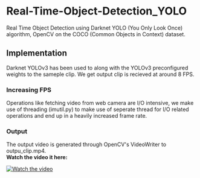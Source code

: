 # Real-Time-Object-Detection_YOLO
Real Time Object Detection using Darknet YOLO (You Only Look Once) algorithm, OpenCV on the COCO (Common Objects in Context) dataset.

## Implementation
Darknet YOLOv3 has been used to along with the YOLOv3 preconfigured weights to the sameple clip. We get output clip is recieved at around 8 FPS.
### Increasing FPS 
Operations like fetching video from web camera are I/O intensive, we make use of threading (imutil.py) to make use of seperate thread for I/O related operations and end up in a heavily increased frame rate.
### Output
The output video is generated through OpenCV's VideoWriter to outpu_clip.mp4.
<br />
**Watch the video it here:**
<br />

[![Watch the video](https://img.youtube.com/vi/AWNhLxG521w/0.jpg)](https://youtu.be/AWNhLxG521w)
